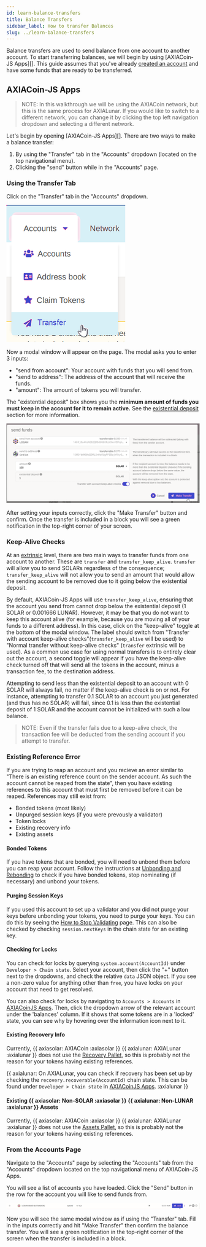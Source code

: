 ```yaml
---
id: learn-balance-transfers
title: Balance Transfers
sidebar_label: How to transfer Balances
slug: ../learn-balance-transfers
---
```


Balance transfers are used to send balance from one account to another account. To start
transferring balances, we will begin by using [AXIACoin-JS Apps][]. This guide assumes that you've
already [created an account](learn-account-generation.md) and have some funds that are ready to be
transferred.

## AXIACoin-JS Apps

> NOTE: In this walkthrough we will be using the AXIACoin network, but this is the same process for
> AXIALunar. If you would like to switch to a different network, you can change it by clicking the top
> left navigation dropdown and selecting a different network.

Let's begin by opening [AXIACoin-JS Apps][]. There are two ways to make a balance transfer:

1. By using the "Transfer" tab in the "Accounts" dropdown (located on the top navigational menu).
2. Clicking the "send" button while in the "Accounts" page.

### Using the Transfer Tab

Click on the "Transfer" tab in the "Accounts" dropdown.

![transfer](../assets/transfer-1.png)

Now a modal window will appear on the page. The modal asks you to enter 3 inputs:

- "send from account": Your account with funds that you will send from.
- "send to address": The address of the account that will receive the funds.
- "amount": The amount of tokens you will transfer.

The "existential deposit" box shows you the **minimum amount of funds you must keep in the account
for it to remain active.** See the [existential deposit][] section for more information.

![transfer](../assets/transfer-2.png)

After setting your inputs correctly, click the "Make Transfer" button and confirm. Once the transfer
is included in a block you will see a green notification in the top-right corner of your screen.

### Keep-Alive Checks

At an [extrinsic](../general/glossary.md#extrinsic) level, there are two main ways to transfer funds from one
account to another. These are `transfer` and `transfer_keep_alive`. `transfer` will allow you to
send SOLARs regardless of the consequence; `transfer_keep_alive` will not allow you to send an amount
that would allow the sending account to be removed due to it going below the existential deposit.

By default, AXIACoin-JS Apps will use `transfer_keep_alive`, ensuring that the account you send from
cannot drop below the existential deposit (1 SOLAR or 0.001666 LUNAR). However, it may be that you do
not want to keep this account alive (for example, because you are moving all of your funds to a
different address). In this case, click on the "keep-alive" toggle at the bottom of the modal
window. The label should switch from "Transfer with account keep-alive checks"(`transfer_keep_alive`
will be used) to "Normal transfer without keep-alive checks" (`transfer` extrinsic will be used). As
a common use case for using normal transfers is to entirely clear out the account, a second toggle
will appear if you have the keep-alive check turned off that will send all the tokens in the
account, minus a transaction fee, to the destination address.

Attempting to send less than the existential deposit to an account with 0 SOLAR will always fail, no
matter if the keep-alive check is on or not. For instance, attempting to transfer 0.1 SOLAR to an
account you just generated (and thus has no SOLAR) will fail, since 0.1 is less than the existential
deposit of 1 SOLAR and the account cannot be initialized with such a low balance.

> NOTE: Even if the transfer fails due to a keep-alive check, the transaction fee will be deducted
> from the sending account if you attempt to transfer.

### Existing Reference Error

<!-- These will be useful for future updates to this section: -->
<!-- https://github.com/substrate-developer-hub/substrate-developer-hub.github.io/issues/965 -->
<!-- https://github.com/axia-tech/axiasolar-wiki/issues/1101 -->

If you are trying to reap an account and you recieve an error similar to "There is an existing
reference count on the sender account. As such the account cannot be reaped from the state", then
you have existing references to this account that must first be removed before it can be reaped.
References may still exist from:

- Bonded tokens (most likely)
- Unpurged session keys (if you were prevously a validator)
- Token locks
- Existing recovery info
- Existing assets

#### Bonded Tokens

If you have tokens that are bonded, you will need to unbond them before you can reap your account.
Follow the instructions at [Unbonding and Rebonding](../maintain/maintain-guides-how-to-unbond.md) to check if
you have bonded tokens, stop nominating (if necessary) and unbond your tokens.

#### Purging Session Keys

If you used this account to set up a validator and you did not purge your keys before unbonding your
tokens, you need to purge your keys. You can do this by seeing the
[How to Stop Validating](../maintain/maintain-guides-how-to-stop-validating.md) page. This can also be checked
by checking `session.nextKeys` in the chain state for an existing key.

#### Checking for Locks

You can check for locks by querying `system.account(AccountId)` under `Developer > Chain state`.
Select your account, then click the "+" button next to the dropdowns, and check the relative `data`
JSON object. If you see a non-zero value for anything other than `free`, you have locks on your
account that need to get resolved.

You can also check for locks by navigating to `Accounts > Accounts` in
[AXIACoinJS Apps](https://axiasolar.js.org/apps/#/). Then, click the dropdown arrow of the relevant
account under the 'balances' column. If it shows that some tokens are in a 'locked' state, you can
see why by hovering over the information icon next to it.

#### Existing Recovery Info

Currently, {{ axiasolar: AXIACoin :axiasolar }} {{ axialunar: AXIALunar :axialunar }} does not use the
[Recovery Pallet](https://substrate.dev/docs/en/knowledgebase/runtime/frame#recovery), so this is
probably not the reason for your tokens having existing references.

{{ axialunar: On AXIALunar, you can check if recovery has been set up by checking the `recovery.recoverable(AccountId)`
chain state. This can be found under `Developer > Chain state` in [AXIACoinJS Apps][axiasolar-js apps]. :axialunar }}

#### Existing {{ axiasolar: Non-SOLAR :axiasolar }} {{ axialunar: Non-LUNAR :axialunar }} Assets

Currently, {{ axiasolar: AXIACoin :axiasolar }} {{ axialunar: AXIALunar :axialunar }} does not use the
[Assets Pallet](https://substrate.dev/docs/en/knowledgebase/runtime/frame#assets), so this is
probably not the reason for your tokens having existing references.

### From the Accounts Page

Navigate to the "Accounts" page by selecting the "Accounts" tab from the "Accounts" dropdown located
on the top navigational menu of AXIACoin-JS Apps.

You will see a list of accounts you have loaded. Click the "Send" button in the row for the account
you will like to send funds from.

![transfer](../assets/transfer-3.png)

Now you will see the same modal window as if using the "Transfer" tab. Fill in the inputs correctly
and hit "Make Transfer" then confirm the balance transfer. You will see a green notification in the
top-right corner of the screen when the transfer is included in a block.

[axiasolar-js apps]: https://axiasolar.js.org/apps
[existential deposit]: ../build/build-protocol-info.md#existential-deposit
